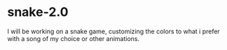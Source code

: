 # snake-2.0
I will be working on a snake game, customizing the colors to what i prefer with a song of my choice or other animations.
